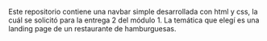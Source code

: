 Este repositorio contiene una navbar simple desarrollada con html y css, la cuál se solicitó para la entrega 2 del módulo 1. La temática que elegí es una landing page de un restaurante de hamburguesas.
